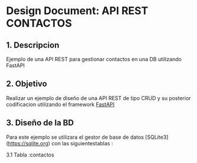 # Design Document: API REST CONTACTOS

## 1. Descripcion
Ejemplo de una API REST para  gestionar contactos en una DB utilizando FastAPI


## 2. Objetivo
Realizar un ejemplo de diseño de una API REST de tipo CRUD y su posterior codificacion utilizando el framework [FastAPI]( https://fastapi.tiangolo.com/)

## 3. Diseño de la BD
Para este ejemplo se utilizara el gestor de base de datos [SQLite3] (https://sqlite.org) con las siguientestablas :

3.1 Tabla :contactos


